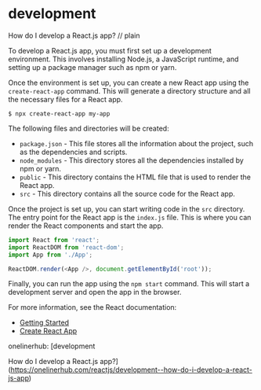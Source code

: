 # development

How do I develop a React.js app?
// plain

To develop a React.js app, you must first set up a development environment. This involves installing Node.js, a JavaScript runtime, and setting up a package manager such as npm or yarn.

Once the environment is set up, you can create a new React app using the `create-react-app` command. This will generate a directory structure and all the necessary files for a React app.

```
$ npx create-react-app my-app
```

The following files and directories will be created:

* `package.json` - This file stores all the information about the project, such as the dependencies and scripts.
* `node_modules` - This directory stores all the dependencies installed by npm or yarn.
* `public` - This directory contains the HTML file that is used to render the React app.
* `src` - This directory contains all the source code for the React app.

Once the project is set up, you can start writing code in the `src` directory. The entry point for the React app is the `index.js` file. This is where you can render the React components and start the app.

```js
import React from 'react';
import ReactDOM from 'react-dom';
import App from './App';

ReactDOM.render(<App />, document.getElementById('root'));
```

Finally, you can run the app using the `npm start` command. This will start a development server and open the app in the browser.

For more information, see the React documentation:

* [Getting Started](https://reactjs.org/docs/getting-started.html)
* [Create React App](https://create-react-app.dev/)

onelinerhub: [development

How do I develop a React.js app?](https://onelinerhub.com/reactjs/development--how-do-i-develop-a-react-js-app)